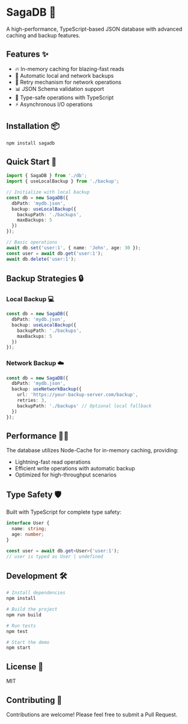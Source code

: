 # SagaDB 🚀

A high-performance, TypeScript-based JSON database with advanced caching and backup features.

## Features ✨

- 🔥 In-memory caching for blazing-fast reads
- 💾 Automatic local and network backups
- 🔄 Retry mechanism for network operations
- 📊 JSON Schema validation support
- 🎯 Type-safe operations with TypeScript
- ⚡ Asynchronous I/O operations

## Installation 📦

```bash
npm install sagadb
```

## Quick Start 🌟

```typescript
import { SagaDB } from './db';
import { useLocalBackup } from './backup';

// Initialize with local backup
const db = new SagaDB({
  dbPath: 'mydb.json',
  backup: useLocalBackup({
    backupPath: './backups',
    maxBackups: 5
  })
});

// Basic operations
await db.set('user:1', { name: 'John', age: 30 });
const user = await db.get('user:1');
await db.delete('user:1');
```

## Backup Strategies 🔒

### Local Backup 💻

```typescript
const db = new SagaDB({
  dbPath: 'mydb.json',
  backup: useLocalBackup({
    backupPath: './backups',
    maxBackups: 5
  })
});
```

### Network Backup ☁️

```typescript
const db = new SagaDB({
  dbPath: 'mydb.json',
  backup: useNetworkBackup({
    url: 'https://your-backup-server.com/backup',
    retries: 3,
    backupPath: './backups' // Optional local fallback
  })
});
```

## Performance 🏃‍♂️

The database utilizes Node-Cache for in-memory caching, providing:

- Lightning-fast read operations
- Efficient write operations with automatic backup
- Optimized for high-throughput scenarios

## Type Safety 🛡️

Built with TypeScript for complete type safety:

```typescript
interface User {
  name: string;
  age: number;
}

const user = await db.get<User>('user:1');
// user is typed as User | undefined
```

## Development 🛠️

```bash
# Install dependencies
npm install

# Build the project
npm run build

# Run tests
npm test

# Start the demo
npm start
```

## License 📄

MIT

## Contributing 🤝

Contributions are welcome! Please feel free to submit a Pull Request.
